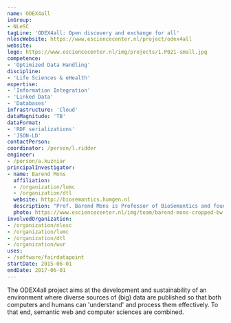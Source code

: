 ```yaml
---
name: ODEX4all
inGroup:
- NLeSC
tagLine: 'ODEX4all: Open discovery and exchange for all'
nlescWebsite: https://www.esciencecenter.nl/project/odex4all
website:
logo: https://www.esciencecenter.nl/img/projects/1.P021-small.jpg
competence:
- 'Optimized Data Handling' 
discipline:
- 'Life Sciences & eHealth'
expertise:
- 'Information Integration'
- 'Linked Data'
- 'Databases'
infrastructure: 'Cloud'
dataMagnitude: 'TB'
dataFormat:
- 'RDF serializations'
- 'JSON-LD'
contactPerson:
coordinator: /person/l.ridder
engineer:
- /person/a.kuzniar
principalInvestigator:
- name: Barend Mons
  affiliation:
  - /organization/lumc
  - /organization/dtl
  website: http://biosemantics.humgen.nl
  description: "Prof. Barend Mons is Professor of BioSemantics and founder of the BioSemantics group at the LUMC. Next to his leading role in the research of the group, Barend plays a leading role in the international development of 'FAIR data stewardship' for biomedical data. For instance, he is head-of-node of Elixir-NL. Elixir is a pan-European project to develop and foster bioinformatics infrastructure across the member states. The focus of the contribution of the BioSemantics group is on developing an interoperability backbone for biomedical applications in general and rare disease in particular."
  photo: https://www.esciencecenter.nl/img/team/barend-mons-cropped-bw.jpg
involvedOrganization:
- /organization/nlesc
- /organization/lumc
- /organization/dtl
- /organization/wur
uses:
- /software/fairdatapoint
startDate: 2015-06-01
endDate: 2017-06-01
---
```

The ODEX4all project aims at the development and sustainability of an environment where diverse sources of (big) data are published so that both computers and humans can 'understand' and process them effectively. To that end, semantic web and computer sciences are combined.
